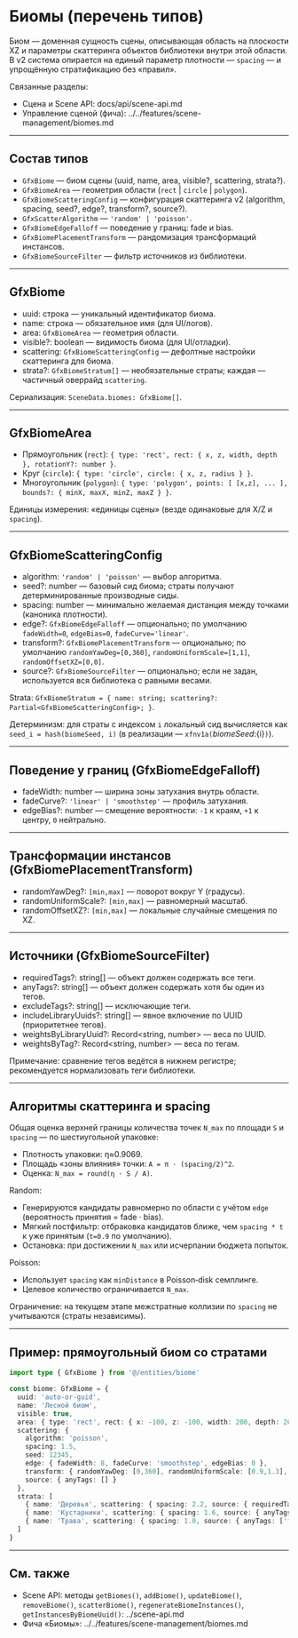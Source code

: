 # Биомы (перечень типов)

Биом — доменная сущность сцены, описывающая область на плоскости XZ и параметры скаттеринга объектов библиотеки внутри этой области. В v2 система опирается на единый параметр плотности — `spacing` — и упрощённую стратификацию без «правил».

Связанные разделы:
- Сцена и Scene API: docs/api/scene-api.md
- Управление сценой (фича): ../../features/scene-management/biomes.md

---

## Состав типов

- `GfxBiome` — биом сцены (uuid, name, area, visible?, scattering, strata?).
- `GfxBiomeArea` — геометрия области (`rect` | `circle` | `polygon`).
- `GfxBiomeScatteringConfig` — конфигурация скаттеринга v2 (algorithm, spacing, seed?, edge?, transform?, source?).
- `GfxScatterAlgorithm` — `'random' | 'poisson'`.
- `GfxBiomeEdgeFalloff` — поведение у границ: fade и bias.
- `GfxBiomePlacementTransform` — рандомизация трансформаций инстансов.
- `GfxBiomeSourceFilter` — фильтр источников из библиотеки.

---

## GfxBiome

- uuid: строка — уникальный идентификатор биома.
- name: строка — обязательное имя (для UI/логов).
- area: `GfxBiomeArea` — геометрия области.
- visible?: boolean — видимость биома (для UI/отладки).
- scattering: `GfxBiomeScatteringConfig` — дефолтные настройки скаттеринга для биома.
- strata?: `GfxBiomeStratum[]` — необязательные страты; каждая — частичный оверрайд `scattering`.

Сериализация: `SceneData.biomes: GfxBiome[]`.

---

## GfxBiomeArea

- Прямоугольник (`rect`): `{ type: 'rect', rect: { x, z, width, depth }, rotationY?: number }`.
- Круг (`circle`): `{ type: 'circle', circle: { x, z, radius } }`.
- Многоугольник (`polygon`): `{ type: 'polygon', points: [ [x,z], ... ], bounds?: { minX, maxX, minZ, maxZ } }`.

Единицы измерения: «единицы сцены» (везде одинаковые для X/Z и `spacing`).

---

## GfxBiomeScatteringConfig

- algorithm: `'random' | 'poisson'` — выбор алгоритма.
- seed?: number — базовый сид биома; страты получают детерминированные производные сиды.
- spacing: number — минимально желаемая дистанция между точками (каноника плотности).
- edge?: `GfxBiomeEdgeFalloff` — опционально; по умолчанию `fadeWidth=0`, `edgeBias=0`, `fadeCurve='linear'`.
- transform?: `GfxBiomePlacementTransform` — опционально; по умолчанию `randomYawDeg=[0,360]`, `randomUniformScale=[1,1]`, `randomOffsetXZ=[0,0]`.
- source?: `GfxBiomeSourceFilter` — опционально; если не задан, используется вся библиотека с равными весами.

Strata: `GfxBiomeStratum = { name: string; scattering?: Partial<GfxBiomeScatteringConfig>; }`.

Детерминизм: для страты с индексом `i` локальный сид вычисляется как `seed_i = hash(biomeSeed, i)` (в реализации — `xfnv1a(`${biomeSeed}:${i}`)`).

---

## Поведение у границ (GfxBiomeEdgeFalloff)

- fadeWidth: number — ширина зоны затухания внутрь области.
- fadeCurve?: `'linear' | 'smoothstep'` — профиль затухания.
- edgeBias?: number — смещение вероятности: `-1` к краям, `+1` к центру, `0` нейтрально.

---

## Трансформации инстансов (GfxBiomePlacementTransform)

- randomYawDeg?: `[min,max]` — поворот вокруг Y (градусы).
- randomUniformScale?: `[min,max]` — равномерный масштаб.
- randomOffsetXZ?: `[min,max]` — локальные случайные смещения по XZ.

---

## Источники (GfxBiomeSourceFilter)

- requiredTags?: string[] — объект должен содержать все теги.
- anyTags?: string[] — объект должен содержать хотя бы один из тегов.
- excludeTags?: string[] — исключающие теги.
- includeLibraryUuids?: string[] — явное включение по UUID (приоритетнее тегов).
- weightsByLibraryUuid?: Record<string, number> — веса по UUID.
- weightsByTag?: Record<string, number> — веса по тегам.

Примечание: сравнение тегов ведётся в нижнем регистре; рекомендуется нормализовать теги библиотеки.

---

## Алгоритмы скаттеринга и spacing

Общая оценка верхней границы количества точек `N_max` по площади `S` и `spacing` — по шестиугольной упаковке:
- Плотность упаковки: η≈0.9069.
- Площадь «зоны влияния» точки: `A = π · (spacing/2)^2`.
- Оценка: `N_max = round(η · S / A)`.

Random:
- Генерируются кандидаты равномерно по области с учётом `edge` (вероятность принятия = fade · bias).
- Мягкий постфильтр: отбраковка кандидатов ближе, чем `spacing * t` к уже принятым (`t=0.9` по умолчанию).
- Остановка: при достижении `N_max` или исчерпании бюджета попыток.

Poisson:
- Использует `spacing` как `minDistance` в Poisson‑disk семплинге.
- Целевое количество ограничивается `N_max`.

Ограничение: на текущем этапе межстратные коллизии по `spacing` не учитываются (страты независимы).

---

## Пример: прямоугольный биом со стратами

```ts
import type { GfxBiome } from '@/entities/biome'

const biome: GfxBiome = {
  uuid: 'auto-or-guid',
  name: 'Лесной биом',
  visible: true,
  area: { type: 'rect', rect: { x: -100, z: -100, width: 200, depth: 200 }, rotationY: 0 },
  scattering: {
    algorithm: 'poisson',
    spacing: 1.5,
    seed: 12345,
    edge: { fadeWidth: 8, fadeCurve: 'smoothstep', edgeBias: 0 },
    transform: { randomYawDeg: [0,360], randomUniformScale: [0.9,1.3], randomOffsetXZ: [0,0.6] },
    source: { anyTags: [] }
  },
  strata: [
    { name: 'Деревья', scattering: { spacing: 2.2, source: { requiredTags: ['дерево'] } } },
    { name: 'Кустарники', scattering: { spacing: 1.6, source: { anyTags: ['куст'] } } },
    { name: 'Трава', scattering: { spacing: 1.0, source: { anyTags: ['трава'] } } }
  ]
}
```

---

## См. также

- Scene API: методы `getBiomes()`, `addBiome()`, `updateBiome()`, `removeBiome()`, `scatterBiome()`, `regenerateBiomeInstances()`, `getInstancesByBiomeUuid()`: ../scene-api.md
- Фича «Биомы»: ../../features/scene-management/biomes.md
